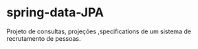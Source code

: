 # spring-data-JPA
Projeto de  consultas, projeções ,specifications de um sistema de recrutamento de pessoas.
